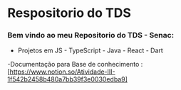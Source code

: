 
# Respositorio do TDS 

### Bem vindo ao meu Repositorio do TDS - Senac:

- Projetos em JS - TypeScript - Java - React - Dart

-Documentação para Base de conhecimento :[https://www.notion.so/Atividade-III-1f542b2458b480a7bb39f3e0030edba9]
